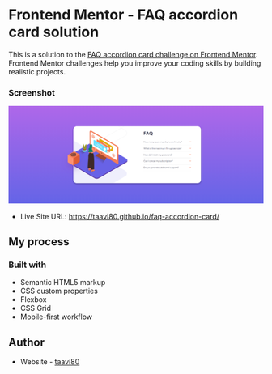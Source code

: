 # Frontend Mentor - FAQ accordion card solution

This is a solution to the [FAQ accordion card challenge on Frontend Mentor](https://www.frontendmentor.io/challenges/faq-accordion-card-XlyjD0Oam). Frontend Mentor challenges help you improve your coding skills by building realistic projects.

### Screenshot

![](design/faq-accordion-card_desktop-design.png)

- Live Site URL: https://taavi80.github.io/faq-accordion-card/

## My process

### Built with

- Semantic HTML5 markup
- CSS custom properties
- Flexbox
- CSS Grid
- Mobile-first workflow

## Author

- Website - [taavi80](https://www.frontendmentor.io/profile/taavi80)
